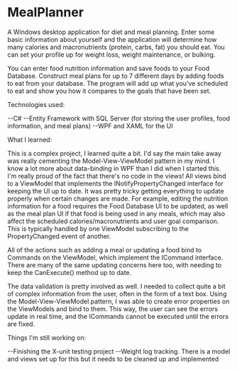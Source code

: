 # MealPlanner

A Windows desktop application for diet and meal planning. Enter some basic information about yourself and the application will determine how many calories
and macronutrients (protein, carbs, fat) you should eat. You can set your profile up for weight loss, weight maintenance, or bulking.

You can enter food nutrition information and save foods to your Food Database. Construct meal plans for up to 7 different days by adding foods to eat from your database.
The program will add up what you've scheduled to eat and show you how it compares to the goals that have been set.

Technologies used:

--C#
--Entity Framework with SQL Server (for storing the user profiles, food information, and meal plans)
--WPF and XAML for the UI

What I learned:

This is a complex project, I learned quite a bit. I'd say the main take away was really cementing the Model-View-ViewModel pattern in my mind. I know
a lot more about data-binding in WPF than I did when I started this. I'm really proud of the fact that there's no code in the views! All views bind to a 
ViewModel that implements the INotifyPropertyChanged interface for keeping the UI up to date. It was pretty tricky getting everything to update properly 
when certain changes are made. For example, editing the nutrition information for a food requires the Food Database UI to be updated, as well as the meal 
plan UI if that food is being used in any meals, which may also affect the scheduled calories/macronutrients and user goal comparison. This is typically 
handled by one ViewModel subscribing to the PropertyChanged event of another. 

All of the actions such as adding a meal or updating a food bind to Commands on the ViewModel, which implement the ICommand interface. There are
many of the same updating concerns here too, with needing to keep the CanExecute() method up to date.

The data validation is pretty involved as well. I needed to collect quite a bit of complex information from the user, often in the form of a text box.
Using the Model-View-ViewModel pattern, I was able to create error properties on the ViewModels and bind to them. This way, the user can see the errors
update in real time, and the ICommands cannot be executed until the errors are fixed.

Things I'm still working on:

--Finishing the X-unit testing project
--Weight log tracking. There is a model and views set up for this but it needs to be cleaned up and implemented
